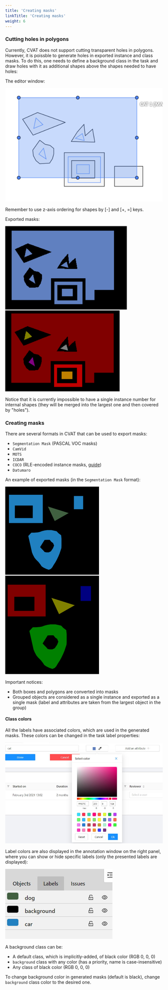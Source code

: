 ```yaml
---
title: 'Creating masks'
linkTitle: 'Creating masks'
weight: 6
---
```


### Cutting holes in polygons

Currently, CVAT does not support cutting transparent holes in polygons. However,
it is poissble to generate holes in exported instance and class masks.
To do this, one needs to define a background class in the task and draw holes
with it as additional shapes above the shapes needed to have holes:

The editor window:

  ![The editor](/images/mask_export_example1_editor.png)

Remember to use z-axis ordering for shapes by \[\-\] and \[\+\, \=\] keys.

Exported masks:

  ![A class mask](/images/mask_export_example1_cls_mask.png)  ![An instance mask](/images/mask_export_example1_inst_mask.png)

Notice that it is currently impossible to have a single instance number for
internal shapes (they will be merged into the largest one and then covered by
"holes").

### Creating masks

There are several formats in CVAT that can be used to export masks:
- `Segmentation Mask` (PASCAL VOC masks)
- `CamVid`
- `MOTS`
- `ICDAR`
- `COCO` (RLE-encoded instance masks, [guide](/docs/manual/advanced/formats/format-coco))
- `Datumaro`

An example of exported masks (in the `Segmentation Mask` format):

  ![A class mask](/images/exported_cls_masks_example.png) ![An instance mask](/images/exported_inst_masks_example.png)

Important notices:
- Both boxes and polygons are converted into masks
- Grouped objects are considered as a single instance and exported as a single
  mask (label and attributes are taken from the largest object in the group)

#### Class colors

All the labels have associated colors, which are used in the generated masks.
These colors can be changed in the task label properties:

  ![](/images/label_color_picker.jpg)

Label colors are also displayed in the annotation window on the right panel,
where you can show or hide specific labels
(only the presented labels are displayed):

  ![](/images/label_panel_anno_window.jpg)

A background class can be:
- A default class, which is implicitly-added, of black color (RGB 0, 0, 0)
- `background` class with any color (has a priority, name is case-insensitive)
- Any class of black color (RGB 0, 0, 0)

To change background color in generated masks (default is black),
change `background` class color to the desired one.
